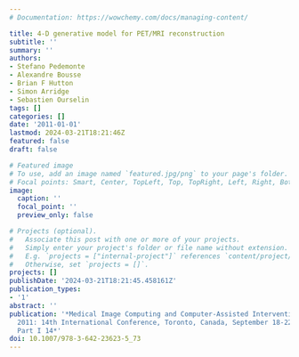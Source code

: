 ```yaml
---
# Documentation: https://wowchemy.com/docs/managing-content/

title: 4-D generative model for PET/MRI reconstruction
subtitle: ''
summary: ''
authors:
- Stefano Pedemonte
- Alexandre Bousse
- Brian F Hutton
- Simon Arridge
- Sebastien Ourselin
tags: []
categories: []
date: '2011-01-01'
lastmod: 2024-03-21T18:21:46Z
featured: false
draft: false

# Featured image
# To use, add an image named `featured.jpg/png` to your page's folder.
# Focal points: Smart, Center, TopLeft, Top, TopRight, Left, Right, BottomLeft, Bottom, BottomRight.
image:
  caption: ''
  focal_point: ''
  preview_only: false

# Projects (optional).
#   Associate this post with one or more of your projects.
#   Simply enter your project's folder or file name without extension.
#   E.g. `projects = ["internal-project"]` references `content/project/deep-learning/index.md`.
#   Otherwise, set `projects = []`.
projects: []
publishDate: '2024-03-21T18:21:45.458161Z'
publication_types:
- '1'
abstract: ''
publication: '*Medical Image Computing and Computer-Assisted Intervention--MICCAI
  2011: 14th International Conference, Toronto, Canada, September 18-22, 2011, Proceedings,
  Part I 14*'
doi: 10.1007/978-3-642-23623-5_73
---
```


